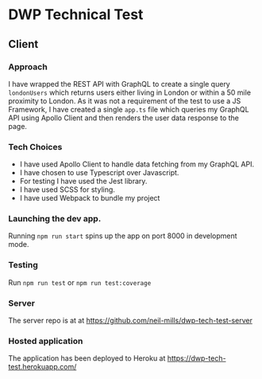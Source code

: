 # DWP Technical Test

## Client

### Approach

I have wrapped the REST API with GraphQL to create a single query `londonUsers` which returns users either living in London or within a 50 mile proximity to London.
As it was not a requirement of the test to use a JS Framework, I have created a single `app.ts` file which queries my GraphQL API using Apollo Client and then renders the user data response to the page.

### Tech Choices

- I have used Apollo Client to handle data fetching from my GraphQL API.
- I have chosen to use Typescript over Javascript.
- For testing I have used the Jest library.
- I have used SCSS for styling.
- I have used Webpack to bundle my project

### Launching the dev app.

Running `npm run start` spins up the app on port 8000 in development mode.

### Testing

Run `npm run test` or `npm run test:coverage`

### Server

The server repo is at at https://github.com/neil-mills/dwp-tech-test-server

### Hosted application

The application has been deployed to Heroku at https://dwp-tech-test.herokuapp.com/